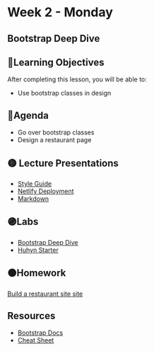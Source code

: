 # Week 2 - Monday

## Bootstrap Deep Dive

## 📍Learning Objectives
After completing this lesson, you will be able to:

- Use bootstrap classes in design 

<!-- ## ⭐️ Pre-Reading ⭐️
- []() -->

## 📍Agenda
- Go over bootstrap classes
- Design a restaurant page

## 🟡 Lecture Presentations
- [Style Guide](https://dc-web2.onrender.com/p2/HTMLCSS/StyleGuide.html#1)
- [Netlify Deployment](https://www.netlify.com/blog/2016/10/27/a-step-by-step-guide-deploying-a-static-site-or-single-page-app/)
- [Markdown](https://guides.github.com/features/mastering-markdown/)

## 🟣Labs
- [Bootstrap Deep Dive](https://github.com/veros-labs/lab-fe-bootstrap-deep-dive)
- [Huhyn Starter](https://github.com/veros-labs/lab-fe-huhyn-design)

## 🟠Homework 

[Build a restaurant site site](https://github.com/DigitalCraftsStudents/css-hw-bootstrap-restaurant-page)

<!-- ## 🔵Helpful Videos

## ✔️Todo Checklist
- [ ]

## 🔶Vocabulary

## 🔷Test Your knowledge -->


## Resources 
- [Bootstrap Docs](https://getbootstrap.com/docs/5.0/getting-started/introduction/)
- [Cheat Sheet](https://hackerthemes.com/bootstrap-cheatsheet/)
